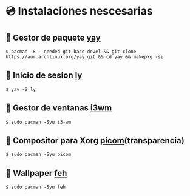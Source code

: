 # 💿 Instalaciones nescesarias

## 📂 Gestor de paquete [yay](https://github.com/Jguer/yay)

`$ pacman -S --needed git base-devel && git clone https://aur.archlinux.org/yay.git && cd yay && makepkg -si`

## 📘 Inicio de sesion [ly](https://github.com/fairyglade/ly) 

`$ yay -S ly `

## 📘 Gestor de ventanas [i3wm](https://wiki.archlinux.org/title/i3)

`$ sudo pacman -Syu i3-wm`

## 📘 Compositor para Xorg [picom](https://wiki.archlinux.org/title/picom)(transparencia)

`$ sudo pacman -Syu picom`

## 📙 Wallpaper [feh](https://wiki.archlinux.org/title/Feh_(Espa%C3%B1ol))

`$ sudo pacman -Syu feh`

